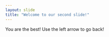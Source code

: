 ```yaml
---
layout: slide
title: "Welcome to our second slide!"
---
```

You are the best!
Use the left arrow to go back!
